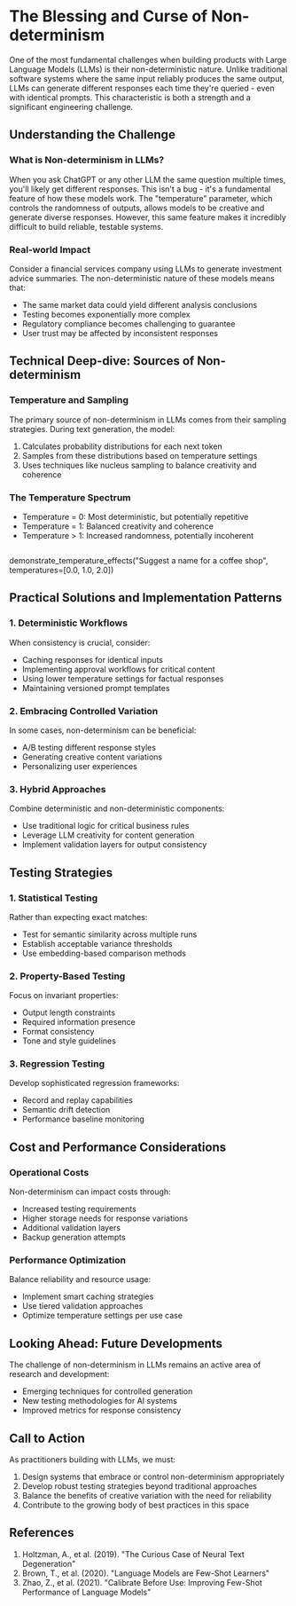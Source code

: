 # The Blessing and Curse of Non-determinism

One of the most fundamental challenges when building products with Large Language Models (LLMs) is their non-deterministic nature. Unlike traditional software systems where the same input reliably produces the same output, LLMs can generate different responses each time they're queried - even with identical prompts. This characteristic is both a strength and a significant engineering challenge.

## Understanding the Challenge

### What is Non-determinism in LLMs?

When you ask ChatGPT or any other LLM the same question multiple times, you'll likely get different responses. This isn't a bug - it's a fundamental feature of how these models work. The "temperature" parameter, which controls the randomness of outputs, allows models to be creative and generate diverse responses. However, this same feature makes it incredibly difficult to build reliable, testable systems.

### Real-world Impact

Consider a financial services company using LLMs to generate investment advice summaries. The non-deterministic nature of these models means that:
- The same market data could yield different analysis conclusions
- Testing becomes exponentially more complex
- Regulatory compliance becomes challenging to guarantee
- User trust may be affected by inconsistent responses

## Technical Deep-dive: Sources of Non-determinism

### Temperature and Sampling

The primary source of non-determinism in LLMs comes from their sampling strategies. During text generation, the model:
1. Calculates probability distributions for each next token
2. Samples from these distributions based on temperature settings
3. Uses techniques like nucleus sampling to balance creativity and coherence

### The Temperature Spectrum

- Temperature = 0: Most deterministic, but potentially repetitive
- Temperature = 1: Balanced creativity and coherence
- Temperature > 1: Increased randomness, potentially incoherent

```{code-cell} python

```

demonstrate_temperature_effects("Suggest a name for a coffee shop", temperatures=[0.0, 1.0, 2.0])

## Practical Solutions and Implementation Patterns

### 1. Deterministic Workflows

When consistency is crucial, consider:
- Caching responses for identical inputs
- Implementing approval workflows for critical content
- Using lower temperature settings for factual responses
- Maintaining versioned prompt templates

### 2. Embracing Controlled Variation

In some cases, non-determinism can be beneficial:
- A/B testing different response styles
- Generating creative content variations
- Personalizing user experiences

### 3. Hybrid Approaches

Combine deterministic and non-deterministic components:
- Use traditional logic for critical business rules
- Leverage LLM creativity for content generation
- Implement validation layers for output consistency

## Testing Strategies

### 1. Statistical Testing

Rather than expecting exact matches:
- Test for semantic similarity across multiple runs
- Establish acceptable variance thresholds
- Use embedding-based comparison methods

### 2. Property-Based Testing

Focus on invariant properties:
- Output length constraints
- Required information presence
- Format consistency
- Tone and style guidelines

### 3. Regression Testing

Develop sophisticated regression frameworks:
- Record and replay capabilities
- Semantic drift detection
- Performance baseline monitoring

## Cost and Performance Considerations

### Operational Costs

Non-determinism can impact costs through:
- Increased testing requirements
- Higher storage needs for response variations
- Additional validation layers
- Backup generation attempts

### Performance Optimization

Balance reliability and resource usage:
- Implement smart caching strategies
- Use tiered validation approaches
- Optimize temperature settings per use case

## Looking Ahead: Future Developments

The challenge of non-determinism in LLMs remains an active area of research and development:
- Emerging techniques for controlled generation
- New testing methodologies for AI systems
- Improved metrics for response consistency

## Call to Action

As practitioners building with LLMs, we must:
1. Design systems that embrace or control non-determinism appropriately
2. Develop robust testing strategies beyond traditional approaches
3. Balance the benefits of creative variation with the need for reliability
4. Contribute to the growing body of best practices in this space

## References

1. Holtzman, A., et al. (2019). "The Curious Case of Neural Text Degeneration"
2. Brown, T., et al. (2020). "Language Models are Few-Shot Learners"
3. Zhao, Z., et al. (2021). "Calibrate Before Use: Improving Few-Shot Performance of Language Models"

